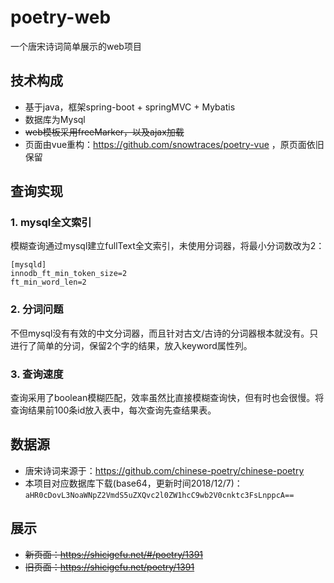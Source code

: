 # poetry-web
一个唐宋诗词简单展示的web项目

## 技术构成
+ 基于java，框架spring-boot + springMVC + Mybatis
+ 数据库为Mysql
+ ~~web模板采用freeMarker，以及ajax加载~~
+ 页面由vue重构：https://github.com/snowtraces/poetry-vue ，原页面依旧保留

## 查询实现
### 1. mysql全文索引
模糊查询通过mysql建立fullText全文索引，未使用分词器，将最小分词数改为2：
```log
[mysqld]
innodb_ft_min_token_size=2
ft_min_word_len=2
```
### 2. 分词问题
不但mysql没有有效的中文分词器，而且针对古文/古诗的分词器根本就没有。只进行了简单的分词，保留2个字的结果，放入keyword属性列。

### 3. 查询速度
查询采用了boolean模糊匹配，效率虽然比直接模糊查询快，但有时也会很慢。将查询结果前100条id放入表中，每次查询先查结果表。

## 数据源
+ 唐宋诗词来源于：https://github.com/chinese-poetry/chinese-poetry
+ 本项目对应数据库下载(base64，更新时间2018/12/7)：```aHR0cDovL3NoaWNpZ2VmdS5uZXQvc2l0ZW1hcC9wb2V0cnktc3FsLnppcA==```

## 展示
+ ~~新页面：https://shicigefu.net/#/poetry/1391~~
+ ~~旧页面：https://shicigefu.net/poetry/1391~~
